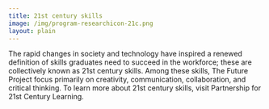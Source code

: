 ```yaml
---
title: 21st century skills
image: /img/program-researchicon-21c.png
layout: plain
---
```


The rapid changes in society and technology have inspired a renewed definition of skills graduates need to succeed in the workforce; these are collectively known as 21st century skills. Among these skills, The Future Project focus primarily on creativity, communication, collaboration, and critical thinking. To learn more about 21st century skills, visit Partnership for 21st Century Learning.